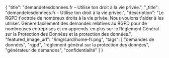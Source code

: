 {
    "title": "demandetesdonnees.fr – Utilise ton droit à la vie privée.",
    "_title": "demandetesdonnees.fr – Utilise ton droit à la vie privée.",
    "description": "Le RGPD t'octroie de nombreux droits à la vie privée. Nous voulons t'aider à les utiliser. Génère facilement des demandes relatives au RGPD pour de nombreuses entreprises et en apprends-en plus sur le Règlement Général sur la Protection des Données et la protection des données.",
    "featured_image_url": "/img/card/home-fr.png",
    "tags": [ "demandes de données", "rgpd", "règlement général sur la protection des données", "générateur de demandes", "confidentialité" ]
}
